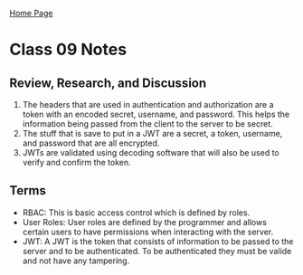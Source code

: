 [Home Page](https://devaoc.github.io/reading-notes/)

# Class 09 Notes

## Review, Research, and Discussion

1. The headers that are used in authentication and authorization are a token with an encoded secret, username, and password. This helps the information being passed from the client to the server to be secret.
2. The stuff that is save to put in a JWT are a secret, a token, username, and password that are all encrypted.
3. JWTs are validated using decoding software that will also be used to verify and confirm the token.

## Terms

- RBAC: This is basic access control which is defined by roles.
- User Roles: User roles are defined by the programmer and allows certain users to have permissions when interacting with the server.
- JWT: A JWT is the token that consists of information to be passed to the server and to be authenticated. To be authenticated they must be valide and not have any tampering.
